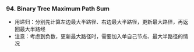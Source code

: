 ### 94. Binary Tree Maximum Path Sum
  - 用递归：分别先计算左边最大半路径、右边最大半路径，更新最大路径，再返回最大半路经
  - 注意：考虑到负数，更新最大路径时，需要加入单自己节点、最大半路径的情况